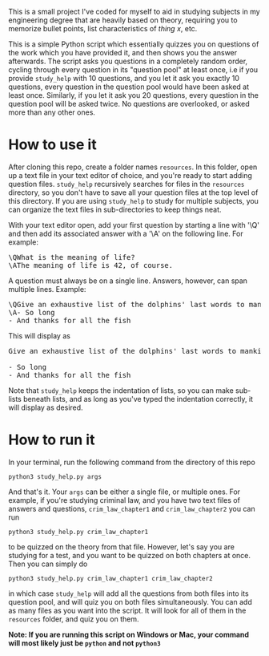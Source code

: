 This is a small project I've coded for myself to aid in studying subjects in my
engineering degree that are heavily based on theory, requiring you to memorize
bullet points, list characteristics of _thing x_, etc.

This is a simple Python script which essentially quizzes you on questions of
the work which you have provided it, and then shows you the answer afterwards.
The script asks you questions in a completely random order, cycling through
every question in its "question pool" at least once, i.e if you provide
`study_help` with 10 questions, and you let it ask you exactly 10 questions,
every question in the question pool would have been asked at least once.
Similarly, if you let it ask you 20 questions, every question in the question
pool will be asked twice. No questions are overlooked, or asked more than any
other ones.

# How to use it

After cloning this repo, create a folder names `resources`. In this folder,
open up a text file in your text editor of choice, and you're ready to start
adding question files. `study_help` recursively searches for files in the
`resources` directory, so you don't have to save all your question files at the
top level of this directory. If you are using `study_help` to study for
multiple subjects, you can organize the text files in sub-directories to keep
things neat.

With your text editor open, add your first question by starting a line with
'\Q' and then add its associated answer with a '\A' on the following line. For
example:

<pre>\QWhat is the meaning of life?
\AThe meaning of life is 42, of course.</pre>

A question must always be on a single line. Answers, however, can span multiple
lines. Example:

<pre>\QGive an exhaustive list of the dolphins' last words to mankind
\A- So long
- And thanks for all the fish</pre>

This will display as
<pre>
Give an exhaustive list of the dolphins' last words to mankind

- So long
- And thanks for all the fish
</pre>

Note that `study_help` keeps the indentation of lists, so you can make
sub-lists beneath lists, and as long as you've typed the indentation correctly,
it will display as desired.

# How to run it
In your terminal, run the following command from the directory of this repo

`python3 study_help.py args`

And that's it. Your `args` can be either a single file, or multiple ones. For
example, if you're studying criminal law, and you have two text files of
answers and questions, `crim_law_chapter1` and `crim_law_chapter2` you can run

`python3 study_help.py crim_law_chapter1`

to be quizzed on the theory from that file. However, let's say you are studying
for a test, and you want to be quizzed on both chapters at once. Then you can
simply do

`python3 study_help.py crim_law_chapter1 crim_law_chapter2`

in which case `study_help` will add all the questions from both files into its
question pool, and will quiz you on both files simultaneously. You can add as
many files as you want into the script. It will look for all of them in the
`resources` folder, and quiz you on them.

**Note: If you are running this script on Windows or Mac, your command will most likely just be `python` and not `python3`**
